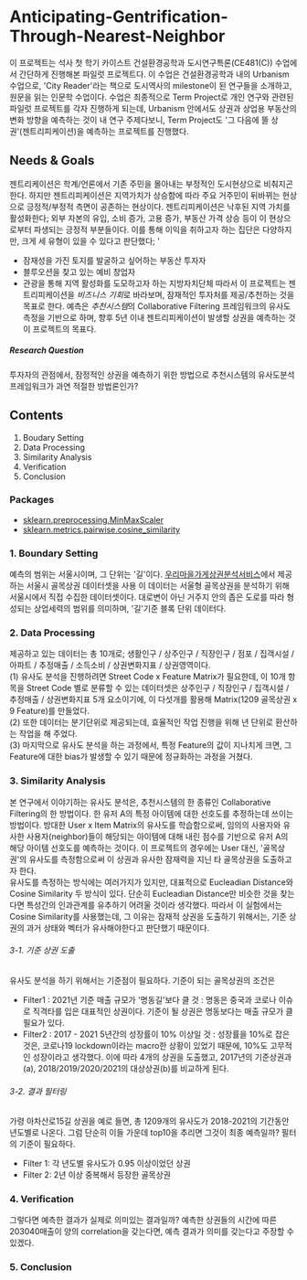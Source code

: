 # Anticipating-Gentrification-Through-Nearest-Neighbor
이 프로젝트는 석사 첫 학기 카이스트 건설환경공학과 도시연구특론(CE481(C)) 수업에서 간단하게 진행해본 파일럿 프로젝트다. 이 수업은 건설환경공학과 내의 Urbanism 수업으로, 'City Reader'라는 책으로 도시역사의 milestone이 된 연구들을 소개하고, 원문을 읽는 인문학 수업이다. 수업은 최종적으로 Term Project로 개인 연구와 관련된 파일럿 프로젝트를 각자 진행하게 되는데, Urbanism 안에서도 상권과 상업용 부동산의 변화 방향을 예측하는 것이 내 연구 주제다보니, Term Project도 '그 다음에 뜰 상권'(젠트리피케이션)을 예측하는 프로젝트를 진행했다.    


## Needs & Goals
젠트리케이션은 학계/언론에서 기존 주민을 몰아내는 부정적인 도시현상으로 비춰지곤한다. 
하지만 젠트리피케이션은 지역가치가 상승함에 따라 주요 거주민이 뒤바뀌는 현상으로 긍정적/부정적 측면이 공존하는 현상이다. 
젠트리피케이션은 낙후된 지역 가치를 활성화한다; 외부 자본의 유입, 소비 증가, 고용 증가, 부동산 가격 상승 등이 이 현상으로부터 파생되는 긍정적 부분들이다.
이를 통해 이익을 취하고자 하는 집단은 다양하지만, 크게 세 유형이 있을 수 있다고 판단했다; '
- 잠재성을 가진 토지를 발굴하고 싶어하는 부동산 투자자
- 블루오션을 찾고 있는 예비 창업자
- 관광을 통해 지역 활성화를 도모하고자 하는 지방자치단체
따라서 이 프로젝트는 젠트리피케이션을 *비즈니스 기회*로 바라보며, 잠재적인 투자처를 제공/추천하는 것을 목표로 한다.
예측은 *추천시스템*의 Collaborative Filtering 프레임워크의 유사도 측정을 기반으로 하며, 향후 5년 이내 젠트리피케이션이 발생할 상권을 예측하는 것이 프로젝트의 목표다.

##### Research Question
투자자의 관점에서, 잠정적인 상권을 예측하기 위한 방법으로 추천시스템의 유사도분석 프레임워크가 과연 적절한 방법론인가?


## Contents
1. Boudary Setting
2. Data Processing
3. Similarity Analysis
4. Verification
5. Conclusion

### Packages
- [sklearn.preprocessing.MinMaxScaler](https://scikit-learn.org/stable/modules/generated/sklearn.preprocessing.MinMaxScaler.html)
- [sklearn.metrics.pairwise.cosine_similarity](https://scikit-learn.org/stable/modules/generated/sklearn.metrics.pairwise.cosine_similarity.html)

### 1. Boundary Setting
예측의 범위는 서울시이며, 그 단위는 '길'이다. [우리마을가게상권분석서비스](https://golmok.seoul.go.kr/main.do)에서 제공하는 서울시 골목상권 데이터셋을 사용 이 데이터는 서울형 골목상권을 분석하기 위해 서울시에서 직접 수집한 데이터셋이다. 대로변이 아닌 거주지 안의 좁은 도로를 따라 형성되는 상업세력의 범위를 의미하며, '길'기준 블록 단위 데이터다.

### 2. Data Processing
제공하고 있는 데이터는 총 10개로; 생활인구 / 상주인구 / 직장인구 / 점포 / 집객시설 / 아파트 / 추정매출 / 소득소비 / 상권변화지표 / 상권영역이다.   
(1) 유사도 분석을 진행하려면 Street Code x Feature Matrix가 필요한데, 이 10개 항목을 Street Code 별로 분류할 수 있는 데이터셋은 상주인구 / 직장인구 / 집객시설 / 추정매출 / 상권변화지표 5개 요소이기에, 이 다섯개를 활용해 Matrix(1209 골목상권 x 9 Feature)를 만들었다.   
(2) 또한 데이터는 분기단위로 제공되는데, 효율적인 작업 진행을 위해 년 단위로 환산하는 작업을 해 주었다.  
(3) 마지막으로 유사도 분석을 하는 과정에서, 특정 Feature의 값이 지나치게 크면, 그 Feature에 대한 bias가 발생할 수 있기 때문에 정규화하는 과정을 거쳤다.   

### 3. Similarity Analysis
본 연구에서 이야기하는 유사도 분석은, 추천시스템의 한 종류인 Collaborative Filtering의 한 방법이다. 한 유저 A의 특정 아이템에 대한 선호도를 추정하는데 쓰이는 방법이다. 방대한 User x Item Matrix의 유사도를 학습함으로써, 임의의 사용자와 유사한 사용자(neighbor)들이 해당되는 아이템에 대해 내린 점수를 기반으로 유저 A의 해당 아이템 선호도를 예측하는 것이다. 이 프로젝트의 경우에는 User 대신, '골목상권'의 유사도를 측정함으로써 이 상권과 유사한 잠재력을 지닌 타 골목상권을 도출하고자 한다.   
유사도를 측정하는 방식에는 여러가지가 있지만, 대표적으로 Eucleadian Distance와 Cosine Similarity 두 방식이 있다. 단순히 Eucleadian Distance만 비슷한 것을 찾는다면 특성간의 인과관계를 유추하기 어려울 것이라 생각했다. 따라서 이 실험에서는 Cosine Similarity를 사용했는데, 그 이유는 잠재적 상권을 도출하기 위해서는, 기준 상권의 과거 상태와 벡터가 유사해야한다고 판단했기 때문이다.    

###### 3-1. 기준 상권 도출  
유사도 분석을 하기 위해서는 기준점이 필요하다. 기준이 되는 골목상권의 조건은 
- Filter1 : 2021년 기준 매출 규모가 '명동길'보다 클 것 : 명동은 중국과 코로나 이슈로 직격타를 입은 대표적인 상권이다. 기준이 될 상권은 명동보다는 매출 규모가 클 필요가 있다.
- Filter2 : 2017 - 2021 5년간의 성장률이 10% 이상일 것 : 성장률을 10%로 잡은 것은, 코로나19 lockdown이라는 macro한 상황이 있었기 때문에, 10%도 고무적인 성장이라고 생각했다.
이에 따라 4개의 상권을 도출했고,  2017년의 기준상권과(a), 2018/2019/2020/2021의 대상상권(b)를 비교하게 된다.

###### 3-2. 결과 필터링
가령 아차산로15길 상권을 예로 들면, 총 1209개의 유사도가 2018-2021의 기간동안 년도별로 나온다. 그럼 단순히 이들 가운데 top10을 추리면 그것이 최종 예측일까? 필터의 기준이 필요하다.
- Filter 1: 각 년도별 유사도가 0.95 이상이었던 상권 
- Filter 2: 2년 이상 중복해서 등장한 골목상권

### 4. Verification
그렇다면 예측한 결과가 실제로 의미있는 결과일까? 예측한 상권들의 시간에 따른 203040매출이 양의 correlation을 갖는다면, 예측 결과가 의미를 갖는다고 주장할 수 있겠다.


### 5. Conclusion
